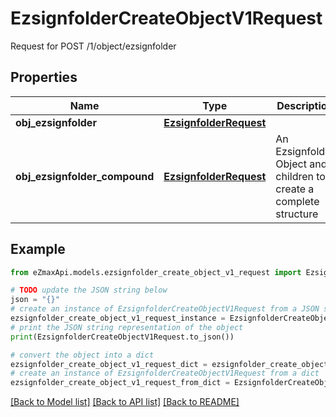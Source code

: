 # EzsignfolderCreateObjectV1Request

Request for POST /1/object/ezsignfolder

## Properties

Name | Type | Description | Notes
------------ | ------------- | ------------- | -------------
**obj_ezsignfolder** | [**EzsignfolderRequest**](EzsignfolderRequest.md) |  | [optional] 
**obj_ezsignfolder_compound** | [**EzsignfolderRequest**](EzsignfolderRequest.md) | An Ezsignfolder Object and children to create a complete structure | [optional] 

## Example

```python
from eZmaxApi.models.ezsignfolder_create_object_v1_request import EzsignfolderCreateObjectV1Request

# TODO update the JSON string below
json = "{}"
# create an instance of EzsignfolderCreateObjectV1Request from a JSON string
ezsignfolder_create_object_v1_request_instance = EzsignfolderCreateObjectV1Request.from_json(json)
# print the JSON string representation of the object
print(EzsignfolderCreateObjectV1Request.to_json())

# convert the object into a dict
ezsignfolder_create_object_v1_request_dict = ezsignfolder_create_object_v1_request_instance.to_dict()
# create an instance of EzsignfolderCreateObjectV1Request from a dict
ezsignfolder_create_object_v1_request_from_dict = EzsignfolderCreateObjectV1Request.from_dict(ezsignfolder_create_object_v1_request_dict)
```
[[Back to Model list]](../README.md#documentation-for-models) [[Back to API list]](../README.md#documentation-for-api-endpoints) [[Back to README]](../README.md)


